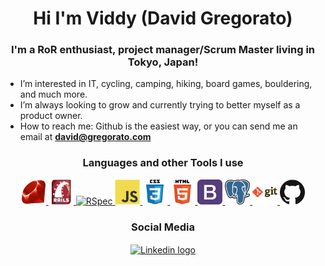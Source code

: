 <head>
  <link href="//maxcdn.bootstrapcdn.com/font-awesome/4.1.0/css/font-awesome.min.css" rel="stylesheet" />
</head>

<h1 align="center">Hi I'm Viddy (David Gregorato)</h1>
<h3 align="center">I'm a RoR enthusiast, project manager/Scrum Master living in Tokyo, Japan!</h3>

- I’m interested in IT, cycling, camping, hiking, board games, bouldering, and much more.
- I’m always looking to grow and currently trying to better myself as a product owner.
- How to reach me: Github is the easiest way, or you can send me an email at **david@gregorato.com**
  
<link href="//maxcdn.bootstrapcdn.com/font-awesome/4.1.0/css/font-awesome.min.css" rel="stylesheet" />

<h3 align="center">Languages and other Tools I use</h3>
<!-- skills -->
<p align="center">
  <a href="https://www.ruby-lang.org/en/" target="_blank"> <img src="https://raw.githubusercontent.com/devicons/devicon/master/icons/ruby/ruby-original.svg" alt="ruby" width="40" height="40"/> </a>
  <a href="https://rubyonrails.org" target="_blank"> <img src="https://raw.githubusercontent.com/devicons/devicon/master/icons/rails/rails-original-wordmark.svg" alt="rails" width="40" height="40"/> </a>
  <a href="https://rspec.info/" target="_blank"> <img src="https://rspec.info/images/logo_ogp.png" alt="RSpec" width="40" height="40"/> </a>
  <a href="https://developer.mozilla.org/en-US/docs/Web/JavaScript" target="_blank"> <img src="https://raw.githubusercontent.com/devicons/devicon/master/icons/javascript/javascript-original.svg" alt="javascript" width="40" height="40"/> </a>
  <a href="https://www.w3schools.com/css/" target="_blank"> <img src="https://raw.githubusercontent.com/devicons/devicon/master/icons/css3/css3-original-wordmark.svg" alt="css3" width="40" height="40"/> </a>
  <a href="https://www.w3.org/html/" target="_blank"> <img src="https://raw.githubusercontent.com/devicons/devicon/master/icons/html5/html5-original-wordmark.svg" alt="html5" width="40" height="40"/> </a>
  <a href="https://getbootstrap.com/" target="_blank"> <img src="https://raw.githubusercontent.com/github/explore/80688e429a7d4ef2fca1e82350fe8e3517d3494d/topics/bootstrap/bootstrap.png" alt="Bootstrap" width="40" height="40"/> </a>
  <a href="https://www.postgresql.org/" target="_blank"> <img src="https://raw.githubusercontent.com/github/explore/80688e429a7d4ef2fca1e82350fe8e3517d3494d/topics/postgresql/postgresql.png" alt="PostgreSQL" width="40" height="40"/> </a>
  <a href="https://git-scm.com/" target="_blank"> <img src="https://raw.githubusercontent.com/github/explore/80688e429a7d4ef2fca1e82350fe8e3517d3494d/topics/git/git.png" alt="Git" width="40" height="40"/> </a>
  <a href="https://github.com/" target="_blank"> <img src="https://raw.githubusercontent.com/github/explore/78df643247d429f6cc873026c0622819ad797942/topics/github/github.png" alt="GitHub" width="40" height="40"/> </a>
</p>


<h3 align="center">Social Media</h3>
<div align="center">
  <a href="https://www.linkedin.com/in/david-gregorato/" target="blank"><img align="center" src="https://image.flaticon.com/icons/png/512/174/174857.png" alt="Linkedin logo" height="40" width="40" /></a>





<!---
Tokyo-Viddy/Tokyo-Viddy is a ✨ special ✨ repository because its `README.md` (this file) appears on your GitHub profile.
You can click the Preview link to take a look at your changes.
--->
